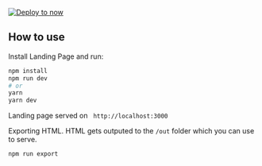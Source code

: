 [![Deploy to now](https://deploy.now.sh/static/button.svg)](https://deploy.now.sh/?repo=https://github.com/zeit/next.js/tree/master/examples/with-styled-components)

## How to use

Install Landing Page and run:

```bash
npm install
npm run dev
# or
yarn
yarn dev
```

Landing page served on ` http://localhost:3000`

Exporting HTML. HTML gets outputed to the `/out` folder which you can use to serve.
```bash
npm run export
```
